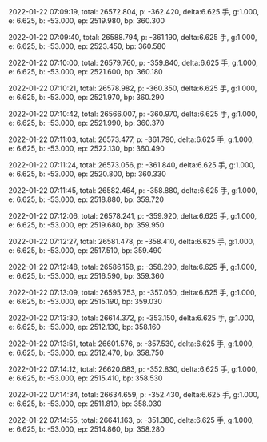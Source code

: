 2022-01-22 07:09:19, total: 26572.804, p: -362.420, delta:6.625 手, g:1.000, e: 6.625, b: -53.000, ep: 2519.980, bp: 360.300

2022-01-22 07:09:40, total: 26588.794, p: -361.190, delta:6.625 手, g:1.000, e: 6.625, b: -53.000, ep: 2523.450, bp: 360.580

2022-01-22 07:10:00, total: 26579.760, p: -359.840, delta:6.625 手, g:1.000, e: 6.625, b: -53.000, ep: 2521.600, bp: 360.180

2022-01-22 07:10:21, total: 26578.982, p: -360.350, delta:6.625 手, g:1.000, e: 6.625, b: -53.000, ep: 2521.970, bp: 360.290

2022-01-22 07:10:42, total: 26566.007, p: -360.970, delta:6.625 手, g:1.000, e: 6.625, b: -53.000, ep: 2521.990, bp: 360.370

2022-01-22 07:11:03, total: 26573.477, p: -361.790, delta:6.625 手, g:1.000, e: 6.625, b: -53.000, ep: 2522.130, bp: 360.490

2022-01-22 07:11:24, total: 26573.056, p: -361.840, delta:6.625 手, g:1.000, e: 6.625, b: -53.000, ep: 2520.800, bp: 360.330

2022-01-22 07:11:45, total: 26582.464, p: -358.880, delta:6.625 手, g:1.000, e: 6.625, b: -53.000, ep: 2518.880, bp: 359.720

2022-01-22 07:12:06, total: 26578.241, p: -359.920, delta:6.625 手, g:1.000, e: 6.625, b: -53.000, ep: 2519.680, bp: 359.950

2022-01-22 07:12:27, total: 26581.478, p: -358.410, delta:6.625 手, g:1.000, e: 6.625, b: -53.000, ep: 2517.510, bp: 359.490

2022-01-22 07:12:48, total: 26586.158, p: -358.290, delta:6.625 手, g:1.000, e: 6.625, b: -53.000, ep: 2516.590, bp: 359.360

2022-01-22 07:13:09, total: 26595.753, p: -357.050, delta:6.625 手, g:1.000, e: 6.625, b: -53.000, ep: 2515.190, bp: 359.030

2022-01-22 07:13:30, total: 26614.372, p: -353.150, delta:6.625 手, g:1.000, e: 6.625, b: -53.000, ep: 2512.130, bp: 358.160

2022-01-22 07:13:51, total: 26601.576, p: -357.530, delta:6.625 手, g:1.000, e: 6.625, b: -53.000, ep: 2512.470, bp: 358.750

2022-01-22 07:14:12, total: 26620.683, p: -352.830, delta:6.625 手, g:1.000, e: 6.625, b: -53.000, ep: 2515.410, bp: 358.530

2022-01-22 07:14:34, total: 26634.659, p: -352.430, delta:6.625 手, g:1.000, e: 6.625, b: -53.000, ep: 2511.810, bp: 358.030

2022-01-22 07:14:55, total: 26641.163, p: -351.380, delta:6.625 手, g:1.000, e: 6.625, b: -53.000, ep: 2514.860, bp: 358.280